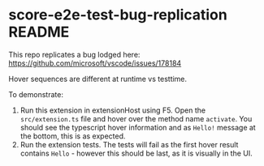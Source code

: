 # score-e2e-test-bug-replication README

This repo replicates a bug lodged here: https://github.com/microsoft/vscode/issues/178184

Hover sequences are different at runtime vs testtime.

To demonstrate:

1. Run this extension in extensionHost using F5.  Open the `src/extension.ts` file and hover over the method name `activate`.  You should see the typescript hover information and as `Hello!` message at the bottom, this is as expected.
1. Run the extension tests.  The tests will fail as the first hover result contains `Hello` - however this should be last, as it is visually in the UI.
